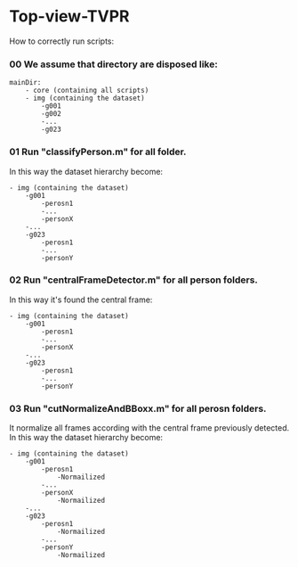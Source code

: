 # Top-view-TVPR

How to correctly run scripts:

### 00 We assume that directory are disposed like:
	mainDir:
		- core (containing all scripts)
		- img (containing the dataset) 
			-g001
			-g002
			-...
			-g023

### 01 Run "classifyPerson.m" for all folder. 
In this way the dataset hierarchy become:

	- img (containing the dataset) 
		-g001
			-perosn1
			-...
			-personX
		-...
		-g023
			-perosn1
			-...
			-personY

### 02 Run "centralFrameDetector.m" for all person folders. 
In this way it's found the central frame:

	- img (containing the dataset) 
		-g001
			-perosn1
			-...
			-personX
		-...
		-g023
			-perosn1
			-...
			-personY

### 03 Run "cutNormalizeAndBBoxx.m" for all perosn folders. 
It normalize all frames according with the central frame previously detected.
In this way the dataset hierarchy become:

	- img (containing the dataset) 
		-g001
			-perosn1
				-Normailized
			-...
			-personX
				-Normailized
		-...
		-g023
			-perosn1
				-Normailized
			-...
			-personY
				-Normailized